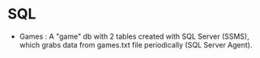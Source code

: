 # SQL
- Games : A "game" db with 2 tables created with SQL Server (SSMS), which grabs data from games.txt file periodically (SQL Server Agent).
